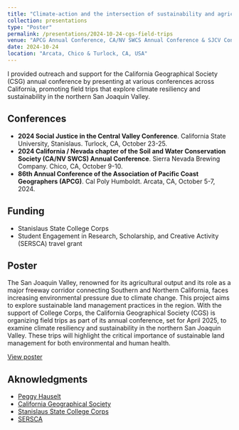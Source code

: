 ```yaml
---
title: "Climate-action and the intersection of sustainability and agriculture in the Central Valley: A showcase of CGS field trips"
collection: presentations
type: "Poster"
permalink: /presentations/2024-10-24-cgs-field-trips
venue: "APCG Annual Conference, CA/NV SWCS Annual Conference & SJCV Conference"
date: 2024-10-24
location: "Arcata, Chico & Turlock, CA, USA"
--- 
```


I provided outreach and support for the California Geographical Society (CSG) annual conference by presenting at various conferences across California, promoting field trips that explore climate resiliency and sustainability in the northern San Joaquin Valley.

## Conferences
* **2024 Social Justice in the Central Valley Conference**. California State University, Stanislaus. Turlock, CA, October 23-25.
* **2024 California / Nevada chapter of the Soil and Water Conservation Society (CA/NV SWCS) Annual Conference**. Sierra Nevada Brewing Company. Chico, CA, October 9-10.
* **86th Annual Conference of the Association of Pacific Coast Geographers (APCG)**. Cal Poly Humboldt. Arcata, CA, October 5-7, 2024.

## Funding
* Stanislaus State College Corps
* Student Engagement in Research, Scholarship, and Creative Activity (SERSCA) travel grant

## Poster
The San Joaquin Valley, renowned for its agricultural output and its role as a major freeway corridor connecting Southern and Northern California, faces increasing environmental pressure due to climate change. This project aims to explore sustainable land management practices in the region. With the support of College Corps, the California Geographical Society (CGS) is organizing field trips as part of its annual conference, set for April 2025, to examine climate resiliency and sustainability in the northern San Joaquin Valley. These trips will highlight the critical importance of sustainable land management for both environmental and human health.

[View poster](https://doi.org/10.6084/m9.figshare.27261315.v1)

## Aknowledgments
* [Peggy Hauselt](https://www.csustan.edu/people/peggy-hauselt)
* [California Geographical Society](https://calgeog.org/)
* [Stanislaus State College Corps](https://www.csustan.edu/college-corps)
* [SERSCA](https://www.csustan.edu/graduate-studies-research/student-opportunities/sersca-program)
